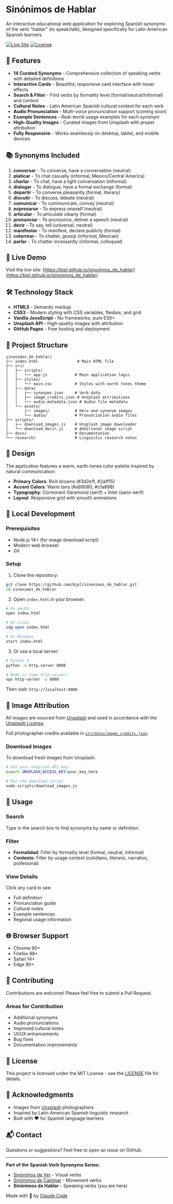 # Sinónimos de Hablar

An interactive educational web application for exploring Spanish synonyms of the verb "hablar" (to speak/talk), designed specifically for Latin American Spanish learners.

[![Live Site](https://img.shields.io/badge/Live-GitHub%20Pages-success)](https://bjpl.github.io/sinonimos_de_hablar)
[![License](https://img.shields.io/badge/license-MIT-blue.svg)](LICENSE)

## 🌟 Features

- **14 Curated Synonyms** - Comprehensive collection of speaking verbs with detailed definitions
- **Interactive Cards** - Beautiful, responsive card interface with hover effects
- **Search & Filter** - Find verbs by formality level (formal/neutral/informal) and context
- **Cultural Notes** - Latin American Spanish cultural context for each verb
- **Audio Pronunciation** - Multi-voice pronunciation support (coming soon)
- **Example Sentences** - Real-world usage examples for each synonym
- **High-Quality Images** - Curated images from Unsplash with proper attribution
- **Fully Responsive** - Works seamlessly on desktop, tablet, and mobile devices

## 📚 Synonyms Included

1. **conversar** - To converse, have a conversation (neutral)
2. **platicar** - To chat casually (informal, Mexico/Central America)
3. **charlar** - To chat, have a light conversation (informal)
4. **dialogar** - To dialogue, have a formal exchange (formal)
5. **departir** - To converse pleasantly (formal, literary)
6. **discutir** - To discuss, debate (neutral)
7. **comunicar** - To communicate, convey (neutral)
8. **expresarse** - To express oneself (neutral)
9. **articular** - To articulate clearly (formal)
10. **pronunciar** - To pronounce, deliver a speech (neutral)
11. **decir** - To say, tell (universal, neutral)
12. **manifestar** - To manifest, declare publicly (formal)
13. **cotorrear** - To chatter, gossip (informal, Mexican)
14. **parlar** - To chatter incessantly (informal, colloquial)

## 🚀 Live Demo

Visit the live site: [https://bjpl.github.io/sinonimos_de_hablar](https://bjpl.github.io/sinonimos_de_hablar)

## 🛠️ Technology Stack

- **HTML5** - Semantic markup
- **CSS3** - Modern styling with CSS variables, flexbox, and grid
- **Vanilla JavaScript** - No frameworks, pure ES6+
- **Unsplash API** - High-quality images with attribution
- **GitHub Pages** - Free hosting and deployment

## 📁 Project Structure

```
sinonimos_de_hablar/
├── index.html                 # Main HTML file
├── src/
│   ├── scripts/
│   │   └── app.js            # Main application logic
│   ├── styles/
│   │   └── main.css          # Styles with earth tones theme
│   ├── data/
│   │   ├── synonyms.json     # Verb data
│   │   ├── image_credits.json # Unsplash attributions
│   │   └── audio_metadata.json # Audio file metadata
│   └── assets/
│       ├── images/           # Hero and synonym images
│       └── audio/            # Pronunciation audio files
├── scripts/
│   ├── download_images.js    # Unsplash image downloader
│   └── download_decir.js     # Additional image script
├── docs/                     # Documentation
└── research/                 # Linguistic research notes
```

## 🎨 Design

The application features a warm, earth-tones color palette inspired by natural communication:

- **Primary Colors**: Rich browns (#3d2e1f, #2a1f15)
- **Accent Colors**: Warm tans (#a89080, #c1a898)
- **Typography**: Cormorant Garamond (serif) + Inter (sans-serif)
- **Layout**: Responsive grid with smooth animations

## 🔧 Local Development

### Prerequisites

- Node.js 14+ (for image download script)
- Modern web browser
- Git

### Setup

1. Clone the repository:
```bash
git clone https://github.com/bjpl/sinonimos_de_hablar.git
cd sinonimos_de_hablar
```

2. Open `index.html` in your browser:
```bash
# On macOS
open index.html

# On Linux
xdg-open index.html

# On Windows
start index.html
```

3. Or use a local server:
```bash
# Python 3
python -m http.server 8000

# Node.js (npx http-server)
npx http-server -p 8000
```

Then visit: `http://localhost:8000`

## 📸 Image Attribution

All images are sourced from [Unsplash](https://unsplash.com) and used in accordance with the [Unsplash License](https://unsplash.com/license).

Full photographer credits available in [`src/data/image_credits.json`](src/data/image_credits.json).

### Download Images

To download fresh images from Unsplash:

```bash
# Set your Unsplash API key
export UNSPLASH_ACCESS_KEY=your_key_here

# Run the download script
node scripts/download_images.js
```

## 🎯 Usage

### Search
Type in the search box to find synonyms by name or definition.

### Filter
- **Formalidad**: Filter by formality level (formal, neutral, informal)
- **Contexto**: Filter by usage context (cotidiano, literario, narrativo, profesional)

### View Details
Click any card to see:
- Full definition
- Pronunciation guide
- Cultural notes
- Example sentences
- Regional usage information

## 🌐 Browser Support

- Chrome 90+
- Firefox 88+
- Safari 14+
- Edge 90+

## 📝 Contributing

Contributions are welcome! Please feel free to submit a Pull Request.

### Areas for Contribution

- Additional synonyms
- Audio pronunciations
- Improved cultural notes
- UI/UX enhancements
- Bug fixes
- Documentation improvements

## 📄 License

This project is licensed under the MIT License - see the [LICENSE](LICENSE) file for details.

## 🙏 Acknowledgments

- Images from [Unsplash](https://unsplash.com) photographers
- Inspired by Latin American Spanish linguistic research
- Built with ❤️ for Spanish language learners

## 📬 Contact

Questions or suggestions? Feel free to open an issue on GitHub.

---

**Part of the Spanish Verb Synonyms Series:**
- [Sinónimos de Ver](https://bjpl.github.io/sinonimos_de_ver) - Visual verbs
- [Sinónimos de Caminar](https://bjpl.github.io/sinonimos_de_caminar) - Movement verbs
- **Sinónimos de Hablar** - Speaking verbs (you are here)

Made with 🤖 by [Claude Code](https://claude.com/claude-code)

